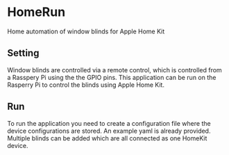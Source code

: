 # HomeRun

Home automation of window blinds for Apple Home Kit

## Setting

Window blinds are controlled via a remote control, which is controlled from a Rasspery Pi using the the GPIO pins. This application can be run on the Rasperry Pi to control the blinds using Apple Home Kit.

## Run

To run the application you need to create a configuration file where the device configurations are stored. An example yaml is already provided. Multiple blinds can be added which are all connected as one HomeKit device.